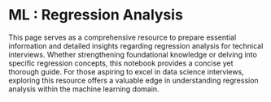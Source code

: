 # ML : Regression Analysis
This page serves as a comprehensive resource to prepare essential information and detailed insights regarding regression analysis for technical interviews. Whether strengthening foundational knowledge or delving into specific regression concepts, this notebook provides a concise yet thorough guide. For those aspiring to excel in data science interviews, exploring this resource offers a valuable edge in understanding regression analysis within the machine learning domain.
